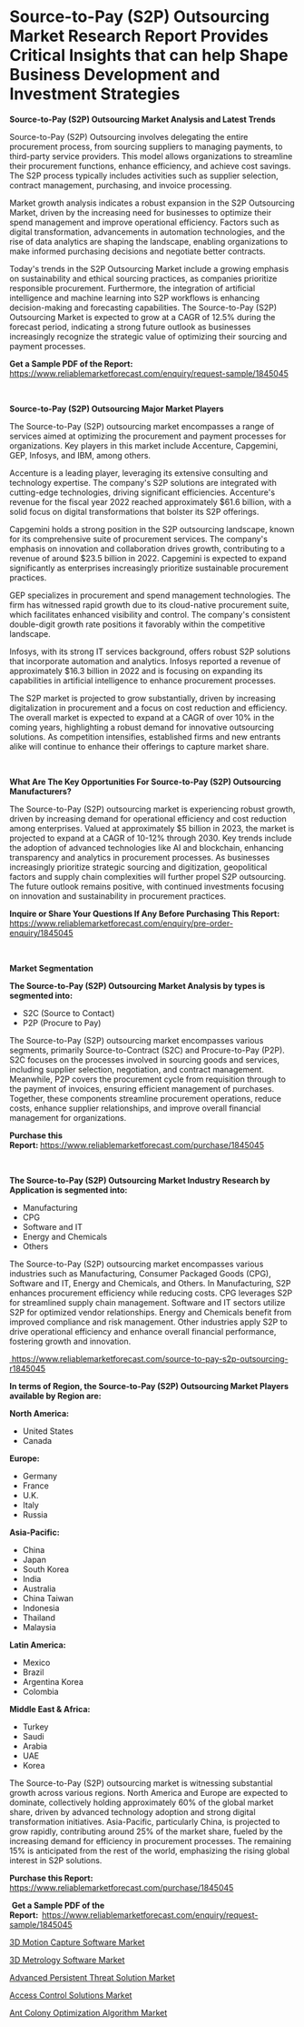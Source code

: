 <p><h1>Source-to-Pay (S2P) Outsourcing Market Research Report Provides Critical Insights that can help Shape Business Development and Investment Strategies</h1></p><p><strong>Source-to-Pay (S2P) Outsourcing Market Analysis and Latest Trends</strong></p>
<p><p>Source-to-Pay (S2P) Outsourcing involves delegating the entire procurement process, from sourcing suppliers to managing payments, to third-party service providers. This model allows organizations to streamline their procurement functions, enhance efficiency, and achieve cost savings. The S2P process typically includes activities such as supplier selection, contract management, purchasing, and invoice processing.</p><p>Market growth analysis indicates a robust expansion in the S2P Outsourcing Market, driven by the increasing need for businesses to optimize their spend management and improve operational efficiency. Factors such as digital transformation, advancements in automation technologies, and the rise of data analytics are shaping the landscape, enabling organizations to make informed purchasing decisions and negotiate better contracts.</p><p>Today's trends in the S2P Outsourcing Market include a growing emphasis on sustainability and ethical sourcing practices, as companies prioritize responsible procurement. Furthermore, the integration of artificial intelligence and machine learning into S2P workflows is enhancing decision-making and forecasting capabilities. The Source-to-Pay (S2P) Outsourcing Market is expected to grow at a CAGR of 12.5% during the forecast period, indicating a strong future outlook as businesses increasingly recognize the strategic value of optimizing their sourcing and payment processes.</p></p>
<p><strong>Get a Sample PDF of the Report:&nbsp;</strong> <a href="https://www.reliablemarketforecast.com/enquiry/request-sample/1845045?utm_campaign=1893&utm_medium=2&utm_source=Github&utm_content=ia&utm_term=11032025&utm_id=source-to-pay-s2p-outsourcing">https://www.reliablemarketforecast.com/enquiry/request-sample/1845045</a></p>
<p>&nbsp;</p>
<p><strong>Source-to-Pay (S2P) Outsourcing Major Market Players</strong></p>
<p><p>The Source-to-Pay (S2P) outsourcing market encompasses a range of services aimed at optimizing the procurement and payment processes for organizations. Key players in this market include Accenture, Capgemini, GEP, Infosys, and IBM, among others.</p><p>Accenture is a leading player, leveraging its extensive consulting and technology expertise. The company's S2P solutions are integrated with cutting-edge technologies, driving significant efficiencies. Accenture's revenue for the fiscal year 2022 reached approximately $61.6 billion, with a solid focus on digital transformations that bolster its S2P offerings.</p><p>Capgemini holds a strong position in the S2P outsourcing landscape, known for its comprehensive suite of procurement services. The company's emphasis on innovation and collaboration drives growth, contributing to a revenue of around $23.5 billion in 2022. Capgemini is expected to expand significantly as enterprises increasingly prioritize sustainable procurement practices.</p><p>GEP specializes in procurement and spend management technologies. The firm has witnessed rapid growth due to its cloud-native procurement suite, which facilitates enhanced visibility and control. The company's consistent double-digit growth rate positions it favorably within the competitive landscape.</p><p>Infosys, with its strong IT services background, offers robust S2P solutions that incorporate automation and analytics. Infosys reported a revenue of approximately $16.3 billion in 2022 and is focusing on expanding its capabilities in artificial intelligence to enhance procurement processes.</p><p>The S2P market is projected to grow substantially, driven by increasing digitalization in procurement and a focus on cost reduction and efficiency. The overall market is expected to expand at a CAGR of over 10% in the coming years, highlighting a robust demand for innovative outsourcing solutions. As competition intensifies, established firms and new entrants alike will continue to enhance their offerings to capture market share.</p></p>
<p>&nbsp;</p>
<p><strong>What Are The Key Opportunities For Source-to-Pay (S2P) Outsourcing Manufacturers?</strong></p>
<p><p>The Source-to-Pay (S2P) outsourcing market is experiencing robust growth, driven by increasing demand for operational efficiency and cost reduction among enterprises. Valued at approximately $5 billion in 2023, the market is projected to expand at a CAGR of 10-12% through 2030. Key trends include the adoption of advanced technologies like AI and blockchain, enhancing transparency and analytics in procurement processes. As businesses increasingly prioritize strategic sourcing and digitization, geopolitical factors and supply chain complexities will further propel S2P outsourcing. The future outlook remains positive, with continued investments focusing on innovation and sustainability in procurement practices.</p></p>
<p><strong>Inquire or Share Your Questions If Any Before Purchasing This Report:</strong> <a href="https://www.reliablemarketforecast.com/enquiry/pre-order-enquiry/1845045?utm_campaign=1893&utm_medium=2&utm_source=Github&utm_content=ia&utm_term=11032025&utm_id=source-to-pay-s2p-outsourcing">https://www.reliablemarketforecast.com/enquiry/pre-order-enquiry/1845045</a></p>
<p>&nbsp;</p>
<p><strong>Market Segmentation</strong></p>
<p><strong>The Source-to-Pay (S2P) Outsourcing Market Analysis by types is segmented into:</strong></p>
<p><ul><li>S2C (Source to Contact)</li><li>P2P (Procure to Pay)</li></ul></p>
<p><p>The Source-to-Pay (S2P) outsourcing market encompasses various segments, primarily Source-to-Contract (S2C) and Procure-to-Pay (P2P). S2C focuses on the processes involved in sourcing goods and services, including supplier selection, negotiation, and contract management. Meanwhile, P2P covers the procurement cycle from requisition through to the payment of invoices, ensuring efficient management of purchases. Together, these components streamline procurement operations, reduce costs, enhance supplier relationships, and improve overall financial management for organizations.</p></p>
<p><strong>Purchase this Report:&nbsp;</strong><a href="https://www.reliablemarketforecast.com/purchase/1845045?utm_campaign=1893&utm_medium=2&utm_source=Github&utm_content=ia&utm_term=11032025&utm_id=source-to-pay-s2p-outsourcing">https://www.reliablemarketforecast.com/purchase/1845045</a></p>
<p>&nbsp;</p>
<p><strong>The Source-to-Pay (S2P) Outsourcing Market Industry Research by Application is segmented into:</strong></p>
<p><ul><li>Manufacturing</li><li>CPG</li><li>Software and IT</li><li>Energy and Chemicals</li><li>Others</li></ul></p>
<p><p>The Source-to-Pay (S2P) outsourcing market encompasses various industries such as Manufacturing, Consumer Packaged Goods (CPG), Software and IT, Energy and Chemicals, and Others. In Manufacturing, S2P enhances procurement efficiency while reducing costs. CPG leverages S2P for streamlined supply chain management. Software and IT sectors utilize S2P for optimized vendor relationships. Energy and Chemicals benefit from improved compliance and risk management. Other industries apply S2P to drive operational efficiency and enhance overall financial performance, fostering growth and innovation.</p></p>
<p><a href="https://www.reliablemarketforecast.com/source-to-pay-s2p-outsourcing-r1845045?utm_campaign=1893&utm_medium=2&utm_source=Github&utm_content=ia&utm_term=11032025&utm_id=source-to-pay-s2p-outsourcing">&nbsp;https://www.reliablemarketforecast.com/source-to-pay-s2p-outsourcing-r1845045</a></p>
<p><strong>In terms of Region, the Source-to-Pay (S2P) Outsourcing Market Players available by Region are:</strong></p>
<p>
    <p> <strong> North America: </strong>
        <ul>
            <li>United States</li>
            <li>Canada</li>
        </ul>
        </p> 
    <p> <strong> Europe: </strong>
        <ul>
            <li>Germany</li>
            <li>France</li>
            <li>U.K.</li>
            <li>Italy</li>
            <li>Russia</li>
        </ul>
        </p> 
    <p> <strong> Asia-Pacific: </strong>
        <ul>
            <li>China</li>
            <li>Japan</li>
            <li>South Korea</li>
            <li>India</li>
            <li>Australia</li>
            <li>China Taiwan</li>
            <li>Indonesia</li>
            <li>Thailand</li>
            <li>Malaysia</li>
        </ul>
        </p> 
    <p> <strong> Latin America: </strong>
        <ul>
            <li>Mexico</li>
            <li>Brazil</li>
            <li>Argentina Korea</li>
            <li>Colombia</li>
        </ul>
        </p> 
    <p> <strong> Middle East & Africa: </strong>
        <ul>
            <li>Turkey</li>
            <li>Saudi</li>
            <li>Arabia</li>
            <li>UAE</li>
            <li>Korea</li>
        </ul>
    </p>
    </p>
<p><p>The Source-to-Pay (S2P) outsourcing market is witnessing substantial growth across various regions. North America and Europe are expected to dominate, collectively holding approximately 60% of the global market share, driven by advanced technology adoption and strong digital transformation initiatives. Asia-Pacific, particularly China, is projected to grow rapidly, contributing around 25% of the market share, fueled by the increasing demand for efficiency in procurement processes. The remaining 15% is anticipated from the rest of the world, emphasizing the rising global interest in S2P solutions.</p></p>
<p><strong>Purchase this Report: </strong><a href="https://www.reliablemarketforecast.com/purchase/1845045?utm_campaign=1893&utm_medium=2&utm_source=Github&utm_content=ia&utm_term=11032025&utm_id=source-to-pay-s2p-outsourcing">https://www.reliablemarketforecast.com/purchase/1845045</a></p>
<p>&nbsp;<strong>Get a Sample PDF of the Report:&nbsp;&nbsp;</strong><a href="https://www.reliablemarketforecast.com/enquiry/request-sample/1845045?utm_campaign=1893&utm_medium=2&utm_source=Github&utm_content=ia&utm_term=11032025&utm_id=source-to-pay-s2p-outsourcing">https://www.reliablemarketforecast.com/enquiry/request-sample/1845045</a></p>
<p><strong></strong></p>
<p><p><a href="https://github.com/dekamrapinq1/Market-Research-Report-List-1/blob/main/3d-motion-capture-software-market.md?utm_campaign=1893&utm_medium=2&utm_source=Github&utm_content=ia&utm_term=11032025&utm_id=source-to-pay-s2p-outsourcing">3D Motion Capture Software Market</a></p><p><a href="https://github.com/dumanelina6v/Market-Research-Report-List-1/blob/main/3d-metrology-software-market.md?utm_campaign=1893&utm_medium=2&utm_source=Github&utm_content=ia&utm_term=11032025&utm_id=source-to-pay-s2p-outsourcing">3D Metrology Software Market</a></p><p><a href="https://github.com/welfmimon/Market-Research-Report-List-1/blob/main/advanced-persistent-threat-solution-market.md?utm_campaign=1893&utm_medium=2&utm_source=Github&utm_content=ia&utm_term=11032025&utm_id=source-to-pay-s2p-outsourcing">Advanced Persistent Threat Solution Market</a></p><p><a href="https://github.com/khifzaba/Market-Research-Report-List-1/blob/main/access-control-solutions-market.md?utm_campaign=1893&utm_medium=2&utm_source=Github&utm_content=ia&utm_term=11032025&utm_id=source-to-pay-s2p-outsourcing">Access Control Solutions Market</a></p><p><a href="https://github.com/spineamosa0e/Market-Research-Report-List-1/blob/main/ant-colony-optimization-algorithm-market.md?utm_campaign=1893&utm_medium=2&utm_source=Github&utm_content=ia&utm_term=11032025&utm_id=source-to-pay-s2p-outsourcing">Ant Colony Optimization Algorithm Market</a></p></p>